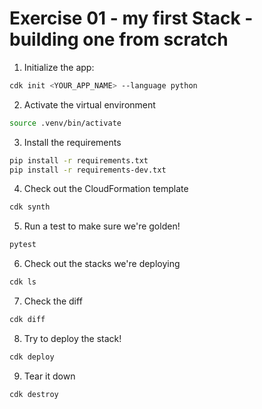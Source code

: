 # Exercise 01 - my first Stack - building one from scratch

1. Initialize the app:

```bash
cdk init <YOUR_APP_NAME> --language python
```

2. Activate the virtual environment

```bash
source .venv/bin/activate
```

3. Install the requirements

```bash
pip install -r requirements.txt
pip install -r requirements-dev.txt
```

4. Check out the CloudFormation template

```bash
cdk synth
```

5. Run a test to make sure we're golden!

```bash
pytest
```

6. Check out the stacks we're deploying

```bash
cdk ls
```

7. Check the diff

```bash
cdk diff
```

8. Try to deploy the stack!

```bash
cdk deploy
```

9. Tear it down

```bash
cdk destroy
```
